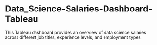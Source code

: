 # Data_Science-Salaries-Dashboard-Tableau
This Tableau dashboard provides an overview of data science salaries across different job titles, experience levels, and employment types.
